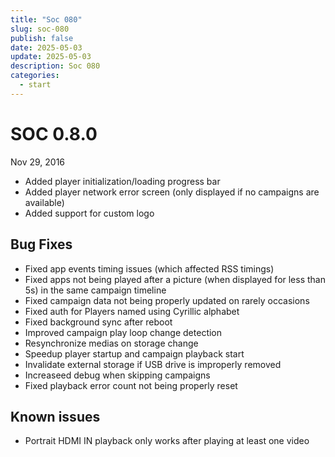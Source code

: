 ```yaml
---
title: "Soc 080"
slug: soc-080
publish: false
date: 2025-05-03
update: 2025-05-03
description: Soc 080
categories:
  - start
---
```


SOC 0.8.0
=========

Nov 29, 2016

* Added player initialization/loading progress bar
* Added player network error screen (only displayed if no campaigns are available)
* Added support for custom logo

Bug Fixes
---------

* Fixed app events timing issues (which affected RSS timings)
* Fixed apps not being played after a picture (when displayed for less than 5s) in the same campaign timeline
* Fixed campaign data not being properly updated on rarely occasions
* Fixed auth for Players named using Cyrillic alphabet
* Fixed background sync after reboot
* Improved campaign play loop change detection
* Resynchronize medias on storage change
* Speedup player startup and campaign playback start
* Invalidate external storage if USB drive is improperly removed
* Increaseed debug when skipping campaigns
* Fixed playback error count not being properly reset

Known issues
------------

* Portrait HDMI IN playback only works after playing at least one video
